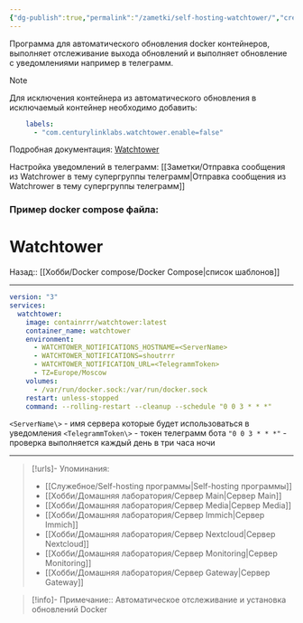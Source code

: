 ```yaml
---
{"dg-publish":true,"permalink":"/zametki/self-hosting-watchtower/","created":"2024-07-11 21:10","updated":"2024-10-01T20:15:50+03:00"}
---
```


Программа для автоматического обновления docker контейнеров, выполняет отслеживание выхода обновлений и выполняет обновление с уведомлениями например в телеграмм.

> [!note]
> Для исключения контейнера из автоматического обновления в исключаемый контейнер необходимо добавить:
> ```yaml
>     labels:
>       - "com.centurylinklabs.watchtower.enable=false"
> ```
> 


Подробная документация: [Watchtower](https://containrrr.dev/watchtower/) 

Настройка уведомлений в телеграмм: [[Заметки/Отправка сообщения из Watchrower в тему супергруппы телеграмм\|Отправка сообщения из Watchrower в тему супергруппы телеграмм]]
### Пример docker compose файла:

<div class="transclusion internal-embed is-loaded"><div class="markdown-embed">

<div class="markdown-embed-title">

# Watchtower

</div>



Назад:: [[Хобби/Docker compose/Docker Compose\|список шаблонов]]

---

```yaml
version: "3"
services:
  watchtower:
    image: containrrr/watchtower:latest
    container_name: watchtower
    environment:
      - WATCHTOWER_NOTIFICATIONS_HOSTNAME=<ServerName>
      - WATCHTOWER_NOTIFICATIONS=shoutrrr
      - WATCHTOWER_NOTIFICATION_URL=<TelegrammToken>
      - TZ=Europe/Moscow
    volumes:
      - /var/run/docker.sock:/var/run/docker.sock
    restart: unless-stopped
    command: --rolling-restart --cleanup --schedule "0 0 3 * * *"
```

`<ServerName\>` - имя сервера которые будет использоваться в уведомления
`<TelegrammToken\>` - токен телеграмм бота
`"0 0 3 * * *"` - проверка выполняется каждый день в три часа ночи

</div></div>


---
> [!urls]- Упоминания:
> - [[Служебное/Self-hosting программы\|Self-hosting программы]]
> - [[Хобби/Домашняя лаборатория/Сервер Main\|Сервер Main]]
> - [[Хобби/Домашняя лаборатория/Сервер Media\|Сервер Media]]
> - [[Хобби/Домашняя лаборатория/Сервер Immich\|Сервер Immich]]
> - [[Хобби/Домашняя лаборатория/Сервер Nextcloud\|Сервер Nextcloud]]
> - [[Хобби/Домашняя лаборатория/Сервер Monitoring\|Сервер Monitoring]]
> - [[Хобби/Домашняя лаборатория/Сервер Gateway\|Сервер Gateway]]

> [!info]-
> Примечание:: Автоматическое отслеживание и установка обновлений Docker
